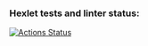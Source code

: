 ### Hexlet tests and linter status:
[![Actions Status](https://github.com/Maiiiiiiiiia/frontend-project-lvl1/workflows/hexlet-check/badge.svg)](https://github.com/Maiiiiiiiiia/frontend-project-lvl1/actions)